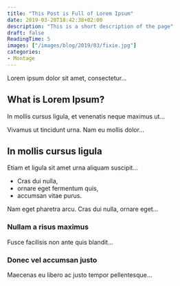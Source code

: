 ```yaml
---
title: "This Post is Full of Lorem Ipsum"
date: 2019-03-20T18:42:38+02:00
description: "This is a short description of the page"
draft: false
ReadingTime: 5
images: ["/images/blog/2019/03/fixie.jpg"]
categories:
- Montage
---
```

Lorem ipsum dolor sit amet, consectetur...

## What is Lorem Ipsum?
In mollis cursus ligula, et venenatis neque maximus ut...

Vivamus ut tincidunt urna. Nam eu mollis dolor...

## In mollis cursus ligula
Etiam et ligula sit amet urna aliquam suscipit...

- Cras dui nulla,
- ornare eget fermentum quis,
- accumsan vitae purus.

Nam eget pharetra arcu. Cras dui nulla, ornare eget...

### Nullam a risus maximus
Fusce facilisis non ante quis blandit...

### Donec vel accumsan justo
Maecenas eu libero ac justo tempor pellentesque...
